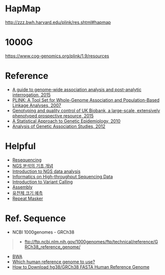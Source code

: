 # HapMap
<http://zzz.bwh.harvard.edu/plink/res.shtml#hapmap>

# 1000G
<https://www.cog-genomics.org/plink/1.9/resources>

# Reference
- [A guide to genome-wide association analysis and post-analytic interrogation, 2015](https://www.ncbi.nlm.nih.gov/pmc/articles/PMC5019244/pdf/SIM-34-3769.pdf)
- [PLINK: A Tool Set for Whole-Genome Association and Population-Based Linkage Analyses, 2007](https://www.ncbi.nlm.nih.gov/pmc/articles/PMC1950838/pdf/AJHGv81p559.pdf)
- [Genotyping	and	quality	control	of UK Biobank, a large-scale,	extensively phenotyped prospective resource, 2015](https://biobank.ctsu.ox.ac.uk/crystal/crystal/docs/genotyping_qc.pdf)
- [A Statistical Approach to Genetic Epidemiology, 2010](https://onlinelibrary.wiley.com/doi/book/10.1002/9783527633654)
- [Analysis of Genetic Association Studies, 2012](https://www.springer.com/gp/book/9781461422440)

# Helpful
- [Resequencing](https://tgc.net.technion.ac.il/services/bioinformatics/resequencing/)
- [NGS 분석의 기초 개념](https://3months.tistory.com/172?category=752997)
- [Introduction to NGS data analysis](https://genestack-user-tutorials.readthedocs.io/guide/intro-to-ngs.html)
- [Informatics on High-throughput Sequencing Data](https://bioinformatics.ca/workshops/2016-informatics-high-throughput-sequencing-data/)
- [Introduction to Variant Calling](https://www.bioconductor.org/help/course-materials/2014/CSAMA2014/3_Wednesday/lectures/VariantCallingLecture.pdf)
- [Assembly](http://www.incodom.kr/Assembly)
- [유전체 크기 예측](http://www.incodom.kr/%EC%9C%A0%EC%A0%84%EC%B2%B4/%EC%9C%A0%EC%A0%84%EC%B2%B4_%ED%81%AC%EA%B8%B0_%EC%98%88%EC%B8%A1)
- [Repeat Masker](http://www.incodom.kr/RepeatMasker)

# Ref. Sequence

- NCBI 1000genomes - GRCh38
> - <ftp://ftp.ncbi.nlm.nih.gov/1000genomes/ftp/technical/reference/GRCh38_reference_genome/>
- [BWA](https://github.com/lh3/bwa/blob/master/bwakit/run-gen-ref)
- [Which human reference genome to use?](http://lh3.github.io/2017/11/13/which-human-reference-genome-to-use)
- [How to Download hg38/GRCh38 FASTA Human Reference Genome](https://www.gungorbudak.com/blog/2018/05/16/how-to-download-hg38-grch38-fasta-human-reference-genome/)
